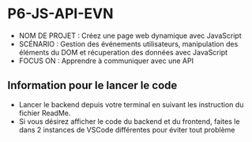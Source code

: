 # P6-JS-API-EVN

- NOM DE PROJET : Créez une page web dynamique avec JavaScript
- SCÉNARIO : Gestion des événements utilisateurs, manipulation des éléments du DOM et récuperation des données avec JavaScript
- FOCUS ON : Apprendre à communiquer avec une API

## Information pour le lancer le code

 - Lancer le backend depuis votre terminal en suivant les instruction du fichier ReadMe.
 - Si vous désirez afficher le code du backend et du frontend, faites le dans 2 instances de VSCode différentes pour éviter tout problème

